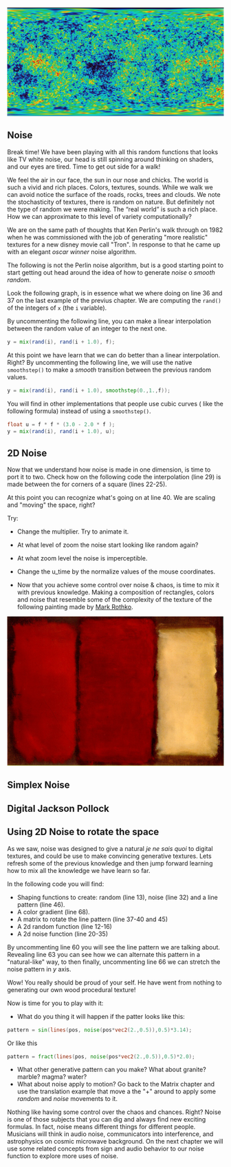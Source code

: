 
![NASA / WMAP science team](mcb.jpg)

## Noise

Break time! We have been playing with all this random functions that looks like TV white noise,  our head is still spinning around thinking on shaders, and our eyes are tired. Time to get out side for a walk!

We feel the air in our face, the sun in our nose and chicks. The world is such a vivid and rich places. Colors, textures, sounds. While we walk we can avoid notice the surface of the roads, rocks, trees and clouds. We note the stochasticity of textures, there is random on nature. But definitely not the type of random we were making. The “real world” is such a rich place. How we can approximate to this level of variety computationally?

We are on the same path of thoughts that Ken Perlin's walk through on 1982 when he was commissioned with the job of generating "more realistic" textures for a new disney movie call "Tron". In response to that he came up with an elegant *oscar winner* noise algorithm.

The following is not the Perlin noise algorithm, but is a good starting point to start getting out head around the idea of how to generate *noise* o *smooth random*.

Look the following graph, is in essence what we where doing on line 36 and 37 on the last example of the previus chapter. We are computing the ```rand()``` of the integers of `x` (the `i` variable). 

<div class="simpleFunction" data="
float i = floor(x);  // integer
float f = fract(x);  // fraction
y = rand(i);
//y = mix(rand(i), rand(i + 1.0), f);
//y = mix(rand(i), rand(i + 1.0), smoothstep(0.,1.,f));
"></div>

By uncommenting the following line, you can make a linear interpolation between the random value of an integer to the next one.

```glsl
y = mix(rand(i), rand(i + 1.0), f);
``` 

At this point we have learn that we can do better than a linear interpolation. Right? By uncommenting the following line, we will use the native ```smoothstep()``` to make a *smooth* transition between the previous random values. 

```glsl
y = mix(rand(i), rand(i + 1.0), smoothstep(0.,1.,f));
```

You will find in other implementations that people use cubic curves ( like the following formula) instead of using a ```smoothstep()```.

```glsl
float u = f * f * (3.0 - 2.0 * f );
y = mix(rand(i), rand(i + 1.0), u);
```

## 2D Noise

Now that we understand how noise is made in one dimension, is time to port it to two. Check how on the following code the interpolation (line 29) is made between the for corners of a square (lines 22-25).

<div class="codeAndCanvas" data="2d-noise.frag"></div>

At this point you can recognize what's going on at line 40. We are scaling and "moving" the space, right?

Try:

* Change the multiplier. Try to animate it.

* At what level of zoom the noise start looking like random again?

* At what zoom level the noise is imperceptible.

* Change the u_time by the normalize values of the mouse coordinates.

* Now that you achieve some control over noise & chaos, is time to mix it with previous knowledge. Making a composition of rectangles, colors and noise that resemble some of the complexity of the texture of the following painting made by [Mark Rothko](http://en.wikipedia.org/wiki/Mark_Rothko).

![Mark Rothko - Three (1950)](rothko.jpg)

## Simplex Noise

## Digital Jackson Pollock

## Using 2D Noise to rotate the space

As we saw, noise was designed to give a natural *je ne sais quoi* to digital textures, and could be use to make convincing generative textures. Lets refresh some of the previous knowledge and then jump forward learning how to mix all the knowledge we have learn so far. 

In the following code you will find:

* Shaping functions to create: random (line 13), noise (line 32) and a line pattern (line 46).
* A color gradient (line 68).
* A matrix to rotate the line pattern (line 37-40 and 45)
* A 2d random function (line 12-16)
* A 2d noise function (line 20-35) 

<div class="codeAndCanvas" data="wood.frag"></div>

By uncommenting line 60 you will see the line pattern we are talking about.
Revealing line 63 you can see how we can alternate this pattern in a "natural-like" way, to then finally, uncommenting line 66 we can stretch the noise pattern in *y* axis.

Wow! You really should be proud of your self. He have went from nothing to generating our own wood procedural texture!

Now is time for you to play with it:

* What do you thing it will happen if the patter looks like this:

```glsl
pattern = sin(lines(pos, noise(pos*vec2(2.,0.5)),0.5)*3.14);
```

Or like this

```glsl
pattern = fract(lines(pos, noise(pos*vec2(2.,0.5)),0.5)*2.0);
```

* What other generative pattern can you make? What about granite? marble? magma? water?
* What about noise apply to motion? Go back to the Matrix chapter and use the translation example that move a the "+" around to apply some *random* and *noise* movements to it.

Nothing like having some control over the chaos and chances. Right?
Noise is one of those subjects that you can dig and always find new exciting formulas. In fact, noise means different things for different people. Musicians will think in audio noise, communicators into interference, and astrophysics on cosmic microwave background. On the next chapter we will use some related concepts from sign and audio behavior to our noise function to explore more uses of noise.

